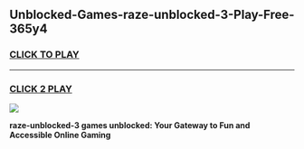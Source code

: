 
## Unblocked-Games-raze-unblocked-3-Play-Free-365y4
<h3>
<a href="https://premium76.site?title=raze-unblocked-3&ref=19M">CLICK TO PLAY</a></h3>
<hr>

<h3>
<a href="https://premium76.site?title=raze-unblocked-3&ref=19M">CLICK 2 PLAY</a>
  
</h3>

<a href="https://premium76.site?title=raze-unblocked-3&ref=19M"><img src="https://clearcache.store/games.png"></a>


**raze-unblocked-3 games unblocked: Your Gateway to Fun and Accessible Online Gaming**
